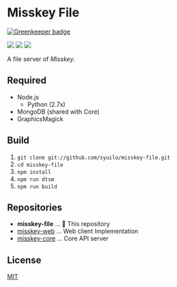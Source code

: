Misskey File
============

[![Greenkeeper badge](https://badges.greenkeeper.io/syuilo/misskey-file.svg)](https://greenkeeper.io/)

[![][travis-badge]][travis-link]
[![][dependencies-badge]][dependencies-link]
[![][mit-badge]][mit]

A file server of *Misskey*.

Required
--------
* Node.js
  * Python (2.7x)
* MongoDB (shared with Core)
* GraphicsMagick

Build
-----
1. `git clone git://github.com/syuilo/misskey-file.git`
2. `cd misskey-file`
3. `npm install`
4. `npm run dtsm`
5. `npm run build`

Repositories
------------
* **misskey-file** ... :round_pushpin: This repository
* [misskey-web](https://github.com/syuilo/misskey-web) ... Web client Implementation
* [misskey-core](https://github.com/syuilo/misskey-core) ... Core API server

License
-------
[MIT](LICENSE)

[mit]:                http://opensource.org/licenses/MIT
[mit-badge]:          https://img.shields.io/badge/license-MIT-444444.svg?style=flat-square
[travis-link]:        https://travis-ci.org/syuilo/misskey-file
[travis-badge]:       http://img.shields.io/travis/syuilo/misskey-file.svg?style=flat-square
[dependencies-link]:  https://gemnasium.com/syuilo/misskey-file
[dependencies-badge]: https://img.shields.io/gemnasium/syuilo/misskey-file.svg?style=flat-square
